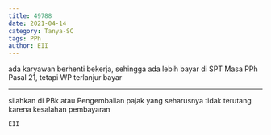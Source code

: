 ```yaml
---
title: 49788
date: 2021-04-14
category: Tanya-SC
tags: PPh
author: EII
---
```


ada karyawan berhenti bekerja, sehingga ada lebih bayar di SPT Masa PPh Pasal 21, tetapi WP terlanjur bayar

---

silahkan di PBk atau Pengembalian pajak yang seharusnya tidak terutang karena kesalahan pembayaran

`EII`
